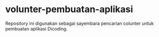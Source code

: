 # volunter-pembuatan-aplikasi
Repository ini digunakan sebagai sayembara pencarian colunter untuk pembuatan aplikasi Dicoding.
